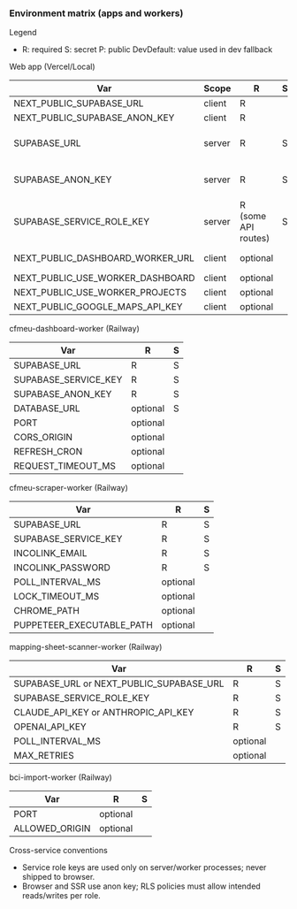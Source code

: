 ### Environment matrix (apps and workers)

Legend
- R: required  S: secret  P: public  DevDefault: value used in dev fallback

Web app (Vercel/Local)

| Var | Scope | R | S | DevDefault |
| --- | --- | --- | --- | --- |
| NEXT_PUBLIC_SUPABASE_URL | client | R |  | — |
| NEXT_PUBLIC_SUPABASE_ANON_KEY | client | R |  | — |
| SUPABASE_URL | server | R | S | falls back to NEXT_PUBLIC_* in server.ts |
| SUPABASE_ANON_KEY | server | R | S | falls back to NEXT_PUBLIC_* in server.ts |
| SUPABASE_SERVICE_ROLE_KEY | server | R (some API routes) | S | — |
| NEXT_PUBLIC_DASHBOARD_WORKER_URL | client | optional |  | http://localhost:3200 (CSP adds in dev) |
| NEXT_PUBLIC_USE_WORKER_DASHBOARD | client | optional |  | false |
| NEXT_PUBLIC_USE_WORKER_PROJECTS | client | optional |  | false |
| NEXT_PUBLIC_GOOGLE_MAPS_API_KEY | client | optional |  | — |

cfmeu-dashboard-worker (Railway)

| Var | R | S |
| --- | --- | --- |
| SUPABASE_URL | R | S |
| SUPABASE_SERVICE_KEY | R | S |
| SUPABASE_ANON_KEY | R | S |
| DATABASE_URL | optional | S |
| PORT | optional |  |
| CORS_ORIGIN | optional |  |
| REFRESH_CRON | optional |  |
| REQUEST_TIMEOUT_MS | optional |  |

cfmeu-scraper-worker (Railway)

| Var | R | S |
| --- | --- | --- |
| SUPABASE_URL | R | S |
| SUPABASE_SERVICE_KEY | R | S |
| INCOLINK_EMAIL | R | S |
| INCOLINK_PASSWORD | R | S |
| POLL_INTERVAL_MS | optional |  |
| LOCK_TIMEOUT_MS | optional |  |
| CHROME_PATH | optional |  |
| PUPPETEER_EXECUTABLE_PATH | optional |  |

mapping-sheet-scanner-worker (Railway)

| Var | R | S |
| --- | --- | --- |
| SUPABASE_URL or NEXT_PUBLIC_SUPABASE_URL | R | S |
| SUPABASE_SERVICE_ROLE_KEY | R | S |
| CLAUDE_API_KEY or ANTHROPIC_API_KEY | R | S |
| OPENAI_API_KEY | R | S |
| POLL_INTERVAL_MS | optional |  |
| MAX_RETRIES | optional |  |

bci-import-worker (Railway)

| Var | R | S |
| --- | --- | --- |
| PORT | optional |  |
| ALLOWED_ORIGIN | optional |  |

Cross-service conventions
- Service role keys are used only on server/worker processes; never shipped to browser.
- Browser and SSR use anon key; RLS policies must allow intended reads/writes per role.


